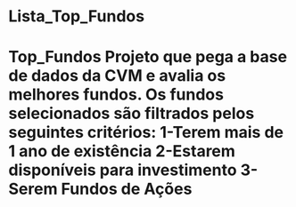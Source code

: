 # Lista_Top_Fundos
# Top_Fundos Projeto que pega a base de dados da CVM e avalia os melhores fundos. Os fundos selecionados são filtrados pelos seguintes critérios:  1-Terem mais de 1 ano de existência 2-Estarem disponíveis para investimento 3-Serem Fundos de Ações
